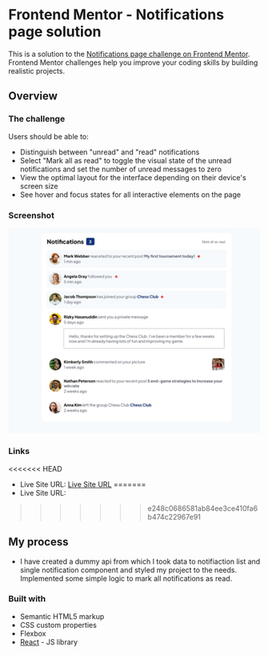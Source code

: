 # Frontend Mentor - Notifications page solution

This is a solution to the [Notifications page challenge on Frontend Mentor](https://www.frontendmentor.io/challenges/notifications-page-DqK5QAmKbC). Frontend Mentor challenges help you improve your coding skills by building realistic projects.

## Overview

### The challenge

Users should be able to:

- Distinguish between "unread" and "read" notifications
- Select "Mark all as read" to toggle the visual state of the unread notifications and set the number of unread messages to zero
- View the optimal layout for the interface depending on their device's screen size
- See hover and focus states for all interactive elements on the page

### Screenshot

![Project screenshot](./app/public/images/notifications-page-screenshot-fixed.jpg)

### Links

<<<<<<< HEAD
- Live Site URL: [Live Site URL](https://imaginative-phoenix-441cc2.netlify.app/)
=======
- Live Site URL: [](https://imaginative-phoenix-441cc2.netlify.app/)
>>>>>>> e248c0686581ab84ee3ce410fa6b474c22967e91

## My process

- I have created a dummy api from which I took data to notifiaction list and single notification component and styled my project to the needs. Implemented some simple logic to mark all notifications as read.

### Built with

- Semantic HTML5 markup
- CSS custom properties
- Flexbox
- [React](https://reactjs.org/) - JS library
